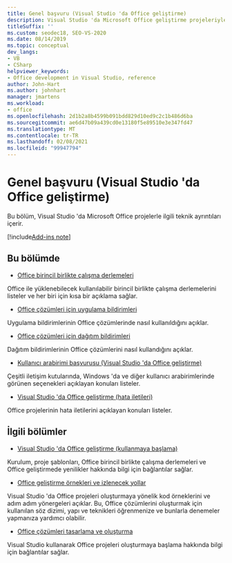 ```yaml
---
title: Genel başvuru (Visual Studio 'da Office geliştirme)
description: Visual Studio 'da Microsoft Office geliştirme projeleriyle ilgili genel başvuru bilgilerini öğrenin.
titleSuffix: ''
ms.custom: seodec18, SEO-VS-2020
ms.date: 08/14/2019
ms.topic: conceptual
dev_langs:
- VB
- CSharp
helpviewer_keywords:
- Office development in Visual Studio, reference
author: John-Hart
ms.author: johnhart
manager: jmartens
ms.workload:
- office
ms.openlocfilehash: 2d1b2a8b4599b091bdd829d10ed9c2c1b486d6ba
ms.sourcegitcommit: ae6d47b09a439cd0e13180f5e89510e3e347fd47
ms.translationtype: MT
ms.contentlocale: tr-TR
ms.lasthandoff: 02/08/2021
ms.locfileid: "99947794"
---
```

# <a name="general-reference-office-development-in-visual-studio"></a>Genel başvuru (Visual Studio 'da Office geliştirme)
  Bu bölüm, Visual Studio 'da Microsoft Office projelerle ilgili teknik ayrıntıları içerir.

[!include[Add-ins note](includes/addinsnote.md)]

## <a name="in-this-section"></a>Bu bölümde
- [Office birincil birlikte çalışma derlemeleri](../vsto/office-primary-interop-assemblies.md)

 Office ile yüklenebilecek kullanılabilir birincil birlikte çalışma derlemelerini listeler ve her biri için kısa bir açıklama sağlar.

- [Office çözümleri için uygulama bildirimleri](../vsto/application-manifests-for-office-solutions.md)

 Uygulama bildirimlerinin Office çözümlerinde nasıl kullanıldığını açıklar.

- [Office çözümleri için dağıtım bildirimleri](../vsto/deployment-manifests-for-office-solutions.md)

 Dağıtım bildirimlerinin Office çözümlerini nasıl kullandığını açıklar.

- [Kullanıcı arabirimi başvurusu &#40;Visual Studio 'da Office geliştirme&#41;](../vsto/user-interface-reference-office-development-in-visual-studio.md)

 Çeşitli iletişim kutularında, Windows 'da ve diğer kullanıcı arabirimlerinde görünen seçenekleri açıklayan konuları listeler.

- [Visual Studio 'da Office geliştirme &#40;hata iletileri&#41;](../vsto/error-messages-office-development-in-visual-studio.md)

 Office projelerinin hata iletilerini açıklayan konuları listeler.

## <a name="related-sections"></a>İlgili bölümler
- [Visual Studio 'da Office geliştirme &#40;kullanmaya başlama&#41;](../vsto/getting-started-office-development-in-visual-studio.md)

 Kurulum, proje şablonları, Office birincil birlikte çalışma derlemeleri ve Office geliştirmede yenilikler hakkında bilgi için bağlantılar sağlar.

- [Office geliştirme örnekleri ve izlenecek yollar](../vsto/office-development-samples-and-walkthroughs.md)

 Visual Studio 'da Office projeleri oluşturmaya yönelik kod örneklerini ve adım adım yönergeleri açıklar. Bu, Office çözümlerini oluşturmak için kullanılan söz dizimi, yapı ve teknikleri öğrenmenize ve bunlarla denemeler yapmanıza yardımcı olabilir.

- [Office çözümleri tasarlama ve oluşturma](../vsto/designing-and-creating-office-solutions.md)

 Visual Studio kullanarak Office projeleri oluşturmaya başlama hakkında bilgi için bağlantılar sağlar.
